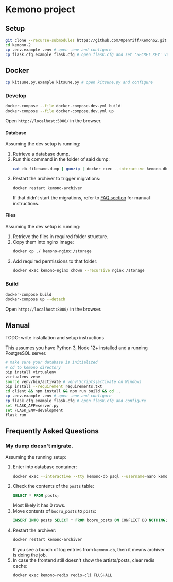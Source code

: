 # Kemono project

## Setup
```sh
git clone --recurse-submodules https://github.com/OpenYiff/Kemono2.git kemono-2
cd kemono-2
cp .env.example .env # open .env and configure
cp flask.cfg.example flask.cfg # open flask.cfg and set 'SECRET_KEY' value
```
## Docker
```sh
cp kitsune.py.example kitsune.py # open kitsune.py and configure
```

### Develop
```sh
docker-compose --file docker-compose.dev.yml build
docker-compose --file docker-compose.dev.yml up
```
Open `http://localhost:5000/` in the browser.

#### Database
Assuming the dev setup is running:

1. Retrieve a database dump.
2. Run this command in the folder of said dump:
    ```sh
    cat db-filename.dump | gunzip | docker exec --interactive kemono-db psql --username=nano kemonodb
    ```
3. Restart the archiver to trigger migrations:
    ```sh
    docker restart kemono-archiver
    ```
    If that didn't start the migrations, refer to [FAQ section](#my-dump-doesnt-migrate) for manual instructions.

#### Files
Assuming the dev setup is running:

1. Retrieve the files in required folder structure.
2. Copy them into nginx image:
    ```sh
    docker cp ./ kemono-nginx:/storage
    ```
3. Add required permissions to that folder:
    ```sh
    docker exec kemono-nginx chown --recursive nginx /storage
    ```

### Build
```sh
docker-compose build
docker-compose up --detach
```

Open `http://localhost:8000/` in the browser.

## Manual
TODO: write installation and setup instructions

This assumes you have Python 3, Node 12+ installed and a running PostgreSQL server.
```sh
# make sure your database is initialized
# cd to kemono directory
pip install virtualenv
virtualenv venv
source venv/bin/activate # venv\Scripts\activate on Windows
pip install --requirement requirements.txt
cd client && npm install && npm run build && cd ..
cp .env.example .env # open .env and configure
cp flask.cfg.example flask.cfg # open flask.cfg and configure
set FLASK_APP=server.py
set FLASK_ENV=development
flask run
```

## Frequently Asked Questions

### __My dump doesn't migrate.__
Assuming the running setup:

1. Enter into database container:
    ```sh
    docker exec --interactive --tty kemono-db psql --username=nano kemonodb
    ```
2. Check the contents of the `posts` table:
    ```sql
    SELECT * FROM posts;
    ```
    Most likely it has 0 rows.
3. Move contents of `booru_posts` to `posts`:
    ```sql
    INSERT INTO posts SELECT * FROM booru_posts ON CONFLICT DO NOTHING;
    ```
4. Restart the archiver:
    ```sh
    docker restart kemono-archiver
    ```
    If you see a bunch of log entries from `kemono-db`, then it means archiver is doing the job.
5. In case the frontend still doesn't show the artists/posts, clear redis cache:
    ```sh
    docker exec kemono-redis redis-cli FLUSHALL
    ```
